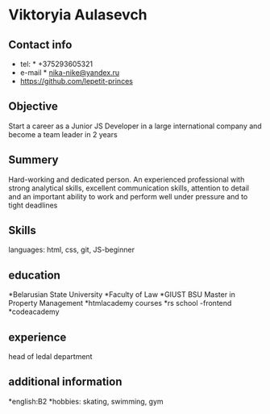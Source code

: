 # Viktoryia Aulasevch

## Contact info

- tel: \* +375293605321
- e-mail \* nika-nike@yandex.ru
- https://github.com/lepetit-princes

## Objective

Start a career as a Junior JS Developer in a large international company and become a team leader in 2 years

## Summery

Hard-working and dedicated person. An experienced professional with strong analytical skills, excellent communication skills, attention to detail and an important ability to work and perform well under pressure and to tight deadlines

## Skills

languages: html, css, git, JS-beginner

## education

*Belarusian State University
*Faculty of Law
*GIUST BSU Master in Property Management
*htmlacademy courses
*rs school -frontend
*codeacademy

## experience

head of ledal department

## additional information

*english:B2
*hobbies: skating, swimming, gym
